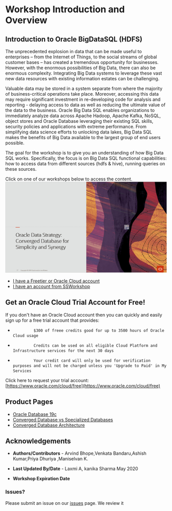 # Workshop Introduction and Overview #

## Introduction to Oracle BigDataSQL (HDFS) ##


The unprecedented explosion in data that can be made useful to enterprises – from the Internet of Things, to the social streams of global customer bases – has created a tremendous opportunity for businesses. However, with the enormous possibilities of Big Data, there can also be enormous complexity. Integrating Big Data systems to leverage these vast new data resources with existing information estates can be challenging. 

[](youtube:lVRDpAAJd2c)


Valuable data may be stored in a system separate from where the majority of business-critical operations take place. Moreover, accessing this data may require significant investment in re-developing code for analysis and reporting - delaying access to data as well as reducing the ultimate value of the data to the business.
Oracle Big Data SQL enables organizations to immediately analyze data across Apache Hadoop, Apache Kafka, NoSQL, object stores and Oracle Database leveraging their existing SQL skills, security policies and applications with extreme performance. From simplifying data science efforts to unlocking data lakes, Big Data SQL makes the benefits of Big Data available to the largest group of end users possible.


The goal for the workshop is to give you an understanding of how Big Data SQL works. Specifically, the focus is on Big Data SQL functional capabilities: how to access data from different sources (hdfs & hive), running queries on these sources.

Click on one of our workshops below to access the content. 
[![](./images/converged-database.png)](https://oracle.github.io/learning-library/data-management-library/database/multitenant/freetier/index.html)  

- [I have a Freetier or Oracle Cloud account](https://oracle.github.io/learning-library/data-management-library/database/multitenant/freetier/index.html)
- [I have an account from SSWorkshop](https://oracle.github.io/learning-library/data-management-library/database/multitenant/ssworkshop/index.html)


## Get an Oracle Cloud Trial Account for Free!
If you don't have an Oracle Cloud account then you can quickly and easily sign up for a free trial account that provides:
-              $300 of freee credits good for up to 3500 hours of Oracle Cloud usage
-              Credits can be used on all eligible Cloud Platform and Infrastructure services for the next 30 days
-              Your credit card will only be used for verification purposes and will not be charged unless you 'Upgrade to Paid' in My Services

Click here to request your trial account: [https://www.oracle.com/cloud/free](https://www.oracle.com/cloud/free)



## Product Pages
- [Oracle Database 19c](https://www.oracle.com/database/)
- [Converged Database vs Specialized Databases](https://www.youtube.com/watch?v=Sbbw2mcrfiA)
- [Converged Database Architecture](https://www.youtube.com/watch?v=9d76-LhgMQs)



## Acknowledgements

- **Authors/Contributors** - Arvind Bhope,Venkata Bandaru,Ashish Kumar,Priya Dhuriya ,Maniselvan K.

- **Last Updated By/Date** - Laxmi A, kanika Sharma May 2020

- **Workshop Expiration Date**


### Issues?
Please submit an issue on our [issues](https://github.com/oracle/learning-library/issues) page. We review it












